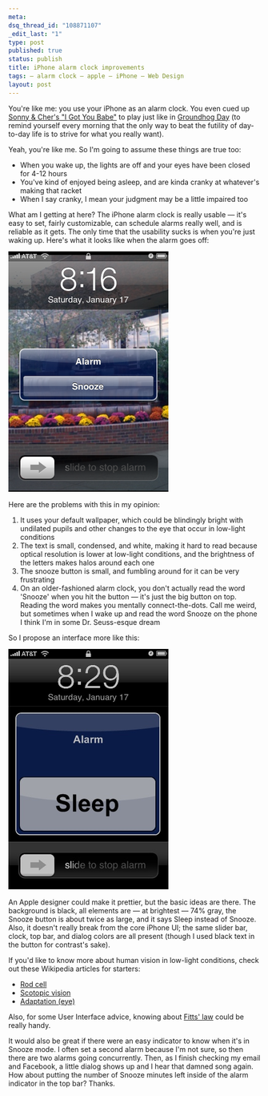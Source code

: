 ```yaml
--- 
meta: 
dsq_thread_id: "108871107" 
_edit_last: "1" 
type: post 
published: true 
status: publish 
title: iPhone alarm clock improvements 
tags: — alarm clock — apple — iPhone — Web Design 
layout: post 
--- 
```


You're like me: you use your iPhone as an alarm clock. You even cued up [Sonny & Cher's "I Got You Babe"](http://itunes.apple.com/WebObjects/MZStore.woa/wa/viewAlbum?i=855403&id=855409&s=143441) to play just like in [Groundhog Day](http://www.youtube.com/watch?v=eZbtAFq7dP8) (to remind yourself every morning that the only way to beat the futility of day-to-day life is to strive for what you really want).

Yeah, you're like me. So I'm going to assume these things are true too: 

  * When you wake up, the lights are off and your eyes have been closed for 4-12 hours
  * You've kind of enjoyed being asleep, and are kinda cranky at whatever's making that racket
  * When I say cranky, I mean your judgment may be a little impaired too

What am I getting at here? The iPhone alarm clock is really usable — it's easy to set, fairly customizable, can schedule alarms really well, and is reliable as it gets. The only time that the usability sucks is when you're just waking up. Here's what it looks like when the alarm goes off:

![Alarm screencap](/images/default_alarm.png)

Here are the problems with this in my opinion:

  1. It uses your default wallpaper, which could be blindingly bright with undilated pupils and other changes to the eye that occur in low-light conditions
  2. The text is small, condensed, and white, making it hard to read because optical resolution is lower at low-light conditions, and the brightness of the letters makes halos around each one
  3. The snooze button is small, and fumbling around for it can be very frustrating
  4. On an older-fashioned alarm clock, you don't actually read the word 'Snooze' when you hit the button — it's just the big button on top. Reading the word makes you mentally connect-the-dots. Call me weird, but sometimes when I wake up and read the word Snooze on the phone I think I'm in some Dr. Seuss-esque dream

So I propose an interface more like this:

![Alarm mockup](/images/alarming.jpg)

An Apple designer could make it prettier, but the basic ideas are there. The background is black, all elements are — at brightest — 74% gray, the Snooze button is about twice as large, and it says Sleep instead of Snooze. Also, it doesn't really break from the core iPhone UI; the same slider bar, clock, top bar, and dialog colors are all present (though I used black text in the button for contrast's sake).

If you'd like to know more about human vision in low-light conditions, check out these Wikipedia articles for starters:

  * [Rod cell](http://en.wikipedia.org/wiki/Rod_cell)
  * [Scotopic vision](http://en.wikipedia.org/wiki/Scotopic_vision)
  * [Adaptation (eye)](http://en.wikipedia.org/wiki/Adaptation_(eye))

Also, for some User Interface advice, knowing about [Fitts' law](http://en.wikipedia.org/wiki/Fitts%27s_law) could be really handy.

It would also be great if there were an easy indicator to know when it's in Snooze mode. I often set a second alarm because I'm not sure, so then there are two alarms going concurrently. Then, as I finish checking my email and Facebook, a little dialog shows up and I hear that damned song again. How about putting the number of Snooze minutes left inside of the alarm indicator in the top bar? Thanks.